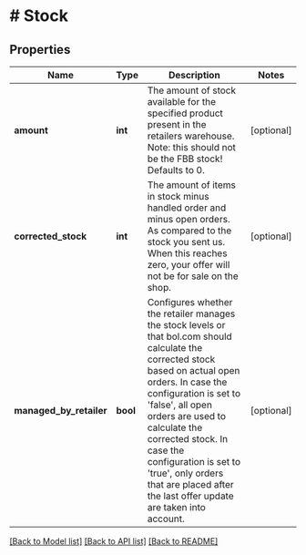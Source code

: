 # # Stock

## Properties

Name | Type | Description | Notes
------------ | ------------- | ------------- | -------------
**amount** | **int** | The amount of stock available for the specified product present in the retailers warehouse. Note: this should not be the FBB stock! Defaults to 0. | [optional]
**corrected_stock** | **int** | The amount of items in stock minus handled order and minus open orders. As compared to the stock you sent us. When this reaches zero, your offer will not be for sale on the shop. | [optional]
**managed_by_retailer** | **bool** | Configures whether the retailer manages the stock levels or that bol.com should calculate the corrected stock based on actual open orders. In case the configuration is set to &#39;false&#39;, all open orders are used to calculate the corrected stock. In case the configuration is set to &#39;true&#39;, only orders that are placed after the last offer update are taken into account. | [optional]

[[Back to Model list]](../../README.md#models) [[Back to API list]](../../README.md#endpoints) [[Back to README]](../../README.md)
